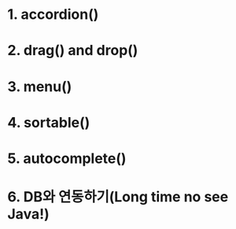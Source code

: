 # 1. accordion()

# 2. drag() and drop()

# 3. menu()

# 4. sortable()

# 5. autocomplete()

# 6. DB와 연동하기(Long time no see Java!)
